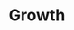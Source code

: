 ---
title: Growth
description: Find balance between growth and shadow depth.
order: 4
template: coltrane/content.html
active: ok
image: images/profiles/carer.jpg
link: /Growth/
publish_date: 2024-04-16 19:26:02
---